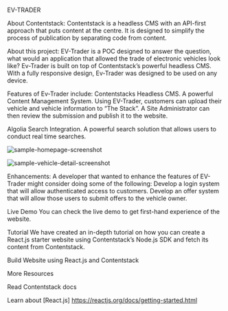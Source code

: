 EV-TRADER

About Contentstack: Contentstack is a headless CMS with an API-first approach that puts content at the centre. It is designed to simplify the process of publication by separating code from content.

About this project: EV-Trader is a POC designed to answer the question, what would an application that allowed the trade of electronic vehicles look like? Ev-Trader is built on top of Contentstack’s powerful headless CMS. With a fully responsive design, Ev-Trader was designed to be used on any device.

Features of Ev-Trader include:
Contentstacks Headless CMS. A powerful Content Management System. Using EV-Trader, customers can upload their vehicle and vehicle information to “The Stack”. A Site Administrator can then review the submission and publish it to the website.   

Algolia Search Integration. A powerful search solution that allows users to conduct real time searches.

![sample-homepage-screenshot](https://user-images.githubusercontent.com/8973713/126819700-b3d9be19-bd3e-417f-9fe3-a9fb0cac2564.png)

![sample-vehicle-detail-screenshot](https://user-images.githubusercontent.com/8973713/126819735-bb82847f-1dfe-43e9-b83d-ed384edb4929.png)

Enhancements:
A developer that wanted to enhance the features of EV-Trader might consider doing some of the following:
Develop a login system that will allow authenticated access to customers. 
Develop an offer system that will allow those users to submit offers to the vehicle owner.

Live Demo
You can check the live demo to get first-hand experience of the website.

Tutorial
We have created an in-depth tutorial on how you can create a React.js starter website using Contentstack’s Node.js SDK and fetch its content from Contentstack.

Build Website using React.js and Contentstack

More Resources

Read Contentstack docs

Learn about [React.js] https://reactjs.org/docs/getting-started.html

 


